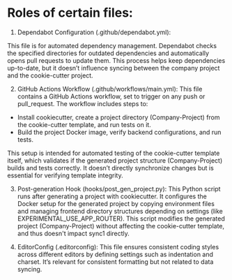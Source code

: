 # Roles of certain files:

1. Dependabot Configuration (.github/dependabot.yml): 

This file is for automated dependency management. Dependabot checks the specified directories for outdated dependencies and automatically opens pull requests to update them. This process helps keep dependencies up-to-date, but it doesn’t influence syncing between the company project and the cookie-cutter project.

2. GitHub Actions Workflow 
(.github/workflows/main.yml): This file contains a GitHub Actions workflow, set to trigger on any push or pull_request. The workflow includes steps to:

* Install cookiecutter, create a project directory (Company-Project) from the cookie-cutter template, and run tests on it.
* Build the project Docker image, verify backend configurations, and run tests.

This setup is intended for automated testing of the cookie-cutter template itself, which validates if the generated project structure (Company-Project) builds and tests correctly. It doesn’t directly synchronize changes but is essential for verifying template integrity.

3. Post-generation Hook (hooks/post_gen_project.py): 
This Python script runs after generating a project with cookiecutter. It configures the Docker setup for the generated project by copying environment files and managing frontend directory structures depending on settings (like EXPERIMENTAL_USE_APP_ROUTER). This script modifies the generated project (Company-Project) without affecting the cookie-cutter template, and thus doesn't impact sync1 directly.

4. EditorConfig (.editorconfig): 
This file ensures consistent coding styles across different editors by defining settings such as indentation and charset. It’s relevant for consistent formatting but not related to data syncing.
